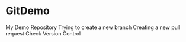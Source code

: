 # GitDemo
My Demo Repository
Trying to create a new branch
Creating a new pull request
Check Version Control
